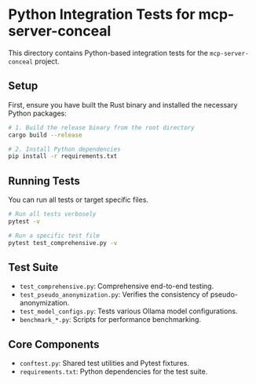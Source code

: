 # Python Integration Tests for mcp-server-conceal

This directory contains Python-based integration tests for the `mcp-server-conceal` project.

## Setup

First, ensure you have built the Rust binary and installed the necessary Python packages:

```bash
# 1. Build the release binary from the root directory
cargo build --release

# 2. Install Python dependencies
pip install -r requirements.txt
```

## Running Tests

You can run all tests or target specific files.

```bash
# Run all tests verbosely
pytest -v

# Run a specific test file
pytest test_comprehensive.py -v
```

## Test Suite

- `test_comprehensive.py`: Comprehensive end-to-end testing.
- `test_pseudo_anonymization.py`: Verifies the consistency of pseudo-anonymization.
- `test_model_configs.py`: Tests various Ollama model configurations.
- `benchmark_*.py`: Scripts for performance benchmarking.

## Core Components

- `conftest.py`: Shared test utilities and Pytest fixtures.
- `requirements.txt`: Python dependencies for the test suite.
